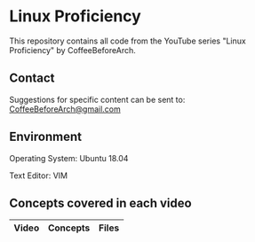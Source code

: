 # Linux Proficiency
This repository contains all code from the YouTube series "Linux Proficiency" by CoffeeBeforeArch.

## Contact

Suggestions for specific content can be sent to: CoffeeBeforeArch@gmail.com

## Environment 
Operating System: Ubuntu 18.04

Text Editor: VIM

## Concepts covered in each video
| Video | Concepts | Files |
| ----- | -------- | ----- |
